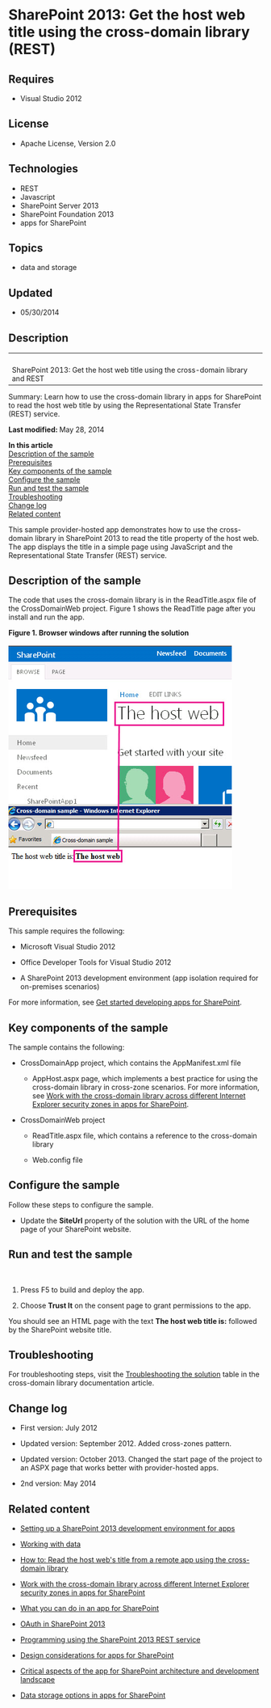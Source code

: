 # SharePoint 2013: Get the host web title using the cross-domain library (REST)
## Requires
- Visual Studio 2012
## License
- Apache License, Version 2.0
## Technologies
- REST
- Javascript
- SharePoint Server 2013
- SharePoint Foundation 2013
- apps for SharePoint
## Topics
- data and storage
## Updated
- 05/30/2014
## Description

<div id="header">
<table id="bottomTable" cellspacing="0" cellpadding="0">
<tbody>
<tr id="headerTableRow1">
<td align="left"><span id="runningHeaderText">&nbsp;</span></td>
</tr>
<tr id="headerTableRow2">
<td align="left"><span id="nsrTitle">SharePoint 2013: Get the host web title using the cross-domain library and REST</span></td>
</tr>
</tbody>
</table>
</div>
<div id="mainSection">
<div id="mainBody">
<div>
<p><span>Summary:</span> Learn how to use the cross-domain library in apps for SharePoint to read the host web title by using the Representational State Transfer (REST) service.</p>
</div>
<div>
<p><strong>Last modified: </strong>May 28, 2014</p>
<p><strong>In this article</strong> <br>
<a href="#O15Readme_Description">Description of the sample</a> <br>
<a href="#O15Readme_Prereq">Prerequisites</a> <br>
<a href="#O15Readme_components">Key components of the sample</a> <br>
<a href="#O15Readme_config">Configure the sample</a> <br>
<a href="#O15Readme_test">Run and test the sample</a> <br>
<a href="#O15Readme_Troubleshoot">Troubleshooting</a> <br>
<a href="#O15Readme_Changelog">Change log</a> <br>
<a href="#O15Readme_RelatedContent">Related content</a></p>
<p>This sample provider-hosted app demonstrates how to use the cross-domain library in SharePoint 2013 to read the title property of the host web. The app displays the title in a simple page using JavaScript and the Representational State Transfer (REST) service.</p>
</div>
<h2>Description of the sample</h2>
<div id="sectionSection0">
<p>The code that uses the cross-domain library is in the ReadTitle.aspx file of the CrossDomainWeb project. Figure 1 shows the ReadTitle page after you install and run the app.</p>
<strong>
<div class="caption">Figure 1. Browser windows after running the solution</div>
</strong><br>
<strong></strong><img src="115845-image.png" alt=""></div>
<h2>Prerequisites</h2>
<div id="sectionSection1">
<p>This sample requires the following:</p>
<ul>
<li>
<p>Microsoft Visual Studio 2012</p>
</li><li>
<p>Office Developer Tools for Visual Studio 2012</p>
</li><li>
<p>A SharePoint 2013 development environment (app isolation required for on-premises scenarios)</p>
</li></ul>
<p>For more information, see <a href="http://msdn.microsoft.com/library/jj163980.aspx" target="_blank">
Get started developing apps for SharePoint</a>.</p>
</div>
<h2>Key components of the sample</h2>
<div id="sectionSection2">
<p>The sample contains the following:</p>
<ul>
<li>
<p>CrossDomainApp project, which contains the AppManifest.xml file</p>
<ul>
<li>
<p>AppHost.aspx page, which implements a best practice for using the cross-domain library in cross-zone scenarios. For more information, see
<a href="http://msdn.microsoft.com/library/3d24f916-60b2-4ea9-b182-82e33cad06e8" target="_blank">
Work with the cross-domain library across different Internet Explorer security zones in apps for SharePoint</a>.</p>
</li></ul>
</li><li>
<p>CrossDomainWeb project</p>
<ul>
<li>
<p>ReadTitle.aspx file, which contains a reference to the cross-domain library</p>
</li><li>
<p>Web.config file</p>
</li></ul>
</li></ul>
</div>
<h2>Configure the sample</h2>
<div id="sectionSection3">
<p>Follow these steps to configure the sample.</p>
<ul>
<li>
<p>Update the <strong>SiteUrl</strong> property of the solution with the URL of the home page of your SharePoint website.</p>
</li></ul>
</div>
<h2>Run and test the sample</h2>
<div id="sectionSection4">
<p>&nbsp;</p>
<ol>
<li>
<p>Press F5 to build and deploy the app.</p>
</li><li>
<p>Choose <strong><span class="ui">Trust It</span></strong> on the consent page to grant permissions to the app.</p>
</li></ol>
<p>You should see an HTML page with the text <strong>The host web title is:</strong> followed by the SharePoint website title.</p>
</div>
<h2>Troubleshooting</h2>
<div id="sectionSection5">
<p>For troubleshooting steps, visit the <a href="http://msdn.microsoft.com/library/bc37ff5c-1285-40af-98ae-01286696242d# SP15Accessdatafromremoteapp_Troubleshoot" target="_blank">
Troubleshooting the solution</a> table in the cross-domain library documentation article.</p>
</div>
<h2>Change log</h2>
<div id="sectionSection6">
<ul>
<li>
<p>First version: July 2012</p>
</li><li>
<p>Updated version: September 2012. Added cross-zones pattern.</p>
</li><li>
<p>Updated version: October 2013. Changed the start page of the project to an ASPX page that works better with provider-hosted apps.</p>
</li><li>
<p>2nd version: May 2014</p>
</li></ul>
</div>
<h2>Related content</h2>
<div id="sectionSection7">
<ul>
<li>
<p><a href="http://msdn.microsoft.com/library/b0878c12-27c9-4eea-ae3b-7e79e5a8838d" target="_blank">Setting up a SharePoint 2013 development environment for apps</a></p>
</li><li>
<p><a href="http://msdn.microsoft.com/library/1534a5f4-1d83-45b4-9714-3a1995677d85" target="_blank">Working with data</a></p>
</li><li>
<p><a href="http://msdn.microsoft.com/library/bc37ff5c-1285-40af-98ae-01286696242d" target="_blank">How to: Read the host web's title from a remote app using the cross-domain library</a></p>
</li><li>
<p><a href="http://msdn.microsoft.com/library/3d24f916-60b2-4ea9-b182-82e33cad06e8" target="_blank">Work with the cross-domain library across different Internet Explorer security zones in apps for SharePoint</a></p>
</li><li>
<p><a href="http://msdn.microsoft.com/library/26f2999e-db7f-4fe7-a00f-05b009b1927d" target="_blank">What you can do in an app for SharePoint</a></p>
</li><li>
<p><a href="http://msdn.microsoft.com/library/bde5647a-fff1-4b51-b67b-2139de79ce4a" target="_blank">OAuth in SharePoint 2013</a></p>
</li><li>
<p><a href="http://msdn.microsoft.com/library/d4b5c277-ed50-420c-8a9b-860342284b72" target="_blank">Programming using the SharePoint 2013 REST service</a></p>
</li><li>
<p><a href="http://msdn.microsoft.com/library/0942fdce-3227-496a-8873-399fc1dbb72c" target="_blank">Design considerations for apps for SharePoint</a></p>
</li><li>
<p><a href="http://msdn.microsoft.com/library/ae96572b-8f06-4fd3-854f-fc312f7f2d88" target="_blank">Critical aspects of the app for SharePoint architecture and development landscape</a></p>
</li><li>
<p><a href="http://msdn.microsoft.com/library/3034f03c-2d5a-46de-9cb8-2c101ff194fa" target="_blank">Data storage options in apps for SharePoint</a></p>
</li></ul>
</div>
</div>
</div>
<p>&nbsp;</p>
